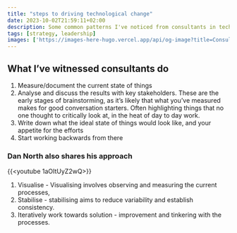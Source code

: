 ```yaml
---
title: "steps to driving technological change"
date: 2023-10-02T21:59:11+02:00
description: Some common patterns I've noticed from consultants in tech projects.
tags: [strategy, leadership]
images: ['https://images-here-hugo.vercel.app/api/og-image?title=Consultants']
---
```


## What I’ve witnessed consultants do
1. Measure/document the current state of things
2. Analyse and discuss the results with key stakeholders. These are the early stages of brainstorming, as it’s likely that what you’ve measured makes for good conversation starters. Often highlighting things that no one thought to critically look at, in the heat of day to day work.
3. Write down what the ideal state of things would look like, and your appetite for the efforts
4. Start working backwards from there

### Dan North also shares his approach
{{<youtube 1aOItUyZ2wQ>}}

1. Visualise - Visualising involves observing and measuring the current processes, 
2. Stabilise - stabilising aims to reduce variability and establish consistency. 
3. Iteratively work towards solution - improvement and tinkering with the processes.


